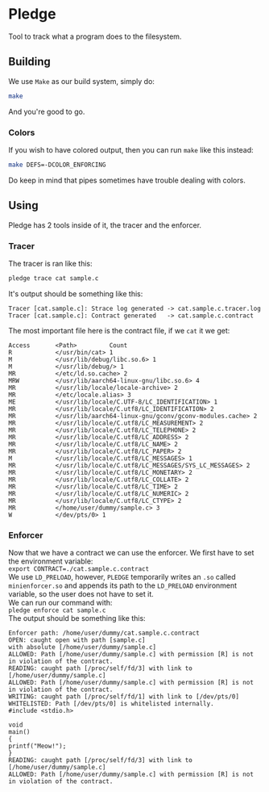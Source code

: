 # Pledge

Tool to track what a program does to the filesystem.

## Building

We use `Make` as our build system, simply do:

```sh
make
```

And you're good to go.

### Colors

If you wish to have colored output, then you can run `make` like this instead:

```sh
make DEFS=-DCOLOR_ENFORCING
```

Do keep in mind that pipes sometimes have trouble dealing with colors.

## Using

Pledge has 2 tools inside of it, the tracer and the enforcer.

### Tracer

The tracer is ran like this:

```sh
pledge trace cat sample.c
```

It's output should be something like this:

```
Tracer [cat.sample.c]: Strace log generated -> cat.sample.c.tracer.log
Tracer [cat.sample.c]: Contract generated   -> cat.sample.c.contract
```

The most important file here is the contract file, if we `cat` it we get:

```
Access       <Path>         Count
R            </usr/bin/cat> 1
M            </usr/lib/debug/libc.so.6> 1
M            </usr/lib/debug/> 1
MR           </etc/ld.so.cache> 2
MRW          </usr/lib/aarch64-linux-gnu/libc.so.6> 4
MR           </usr/lib/locale/locale-archive> 2
MR           </etc/locale.alias> 3
ME           </usr/lib/locale/C.UTF-8/LC_IDENTIFICATION> 1
MR           </usr/lib/locale/C.utf8/LC_IDENTIFICATION> 2
MR           </usr/lib/aarch64-linux-gnu/gconv/gconv-modules.cache> 2
MR           </usr/lib/locale/C.utf8/LC_MEASUREMENT> 2
MR           </usr/lib/locale/C.utf8/LC_TELEPHONE> 2
MR           </usr/lib/locale/C.utf8/LC_ADDRESS> 2
MR           </usr/lib/locale/C.utf8/LC_NAME> 2
MR           </usr/lib/locale/C.utf8/LC_PAPER> 2
M            </usr/lib/locale/C.utf8/LC_MESSAGES> 1
MR           </usr/lib/locale/C.utf8/LC_MESSAGES/SYS_LC_MESSAGES> 2
MR           </usr/lib/locale/C.utf8/LC_MONETARY> 2
MR           </usr/lib/locale/C.utf8/LC_COLLATE> 2
MR           </usr/lib/locale/C.utf8/LC_TIME> 2
MR           </usr/lib/locale/C.utf8/LC_NUMERIC> 2
MR           </usr/lib/locale/C.utf8/LC_CTYPE> 2
MR           </home/user/dummy/sample.c> 3
W            </dev/pts/0> 1

```

### Enforcer

Now that we have a contract we can use the enforcer.
We first have to set the environment variable:<br>
`export CONTRACT=./cat.sample.c.contract`<br>
We use `LD_PRELOAD`, however, `PLEDGE` temporarily writes an `.so` called `minienforcer.so` and appends its path to the `LD_PRELOAD` environment variable, so the user does not have to set it.<br>
We can run our command with:<br>
`pledge enforce cat sample.c`<br>
The output should be something like this:<br>

```
Enforcer path: /home/user/dummy/cat.sample.c.contract
OPEN: caught open with path [sample.c]
with absolute [/home/user/dummy/sample.c]
ALLOWED: Path [/home/user/dummy/sample.c] with permission [R] is not in violation of the contract.
READING: caught path [/proc/self/fd/3] with link to [/home/user/dummy/sample.c]
ALLOWED: Path [/home/user/dummy/sample.c] with permission [R] is not in violation of the contract.
WRITING: caught path [/proc/self/fd/1] with link to [/dev/pts/0]
WHITELISTED: Path [/dev/pts/0] is whitelisted internally.
#include <stdio.h>

void
main()
{
printf("Meow!");
}
READING: caught path [/proc/self/fd/3] with link to [/home/user/dummy/sample.c]
ALLOWED: Path [/home/user/dummy/sample.c] with permission [R] is not in violation of the contract.
```
